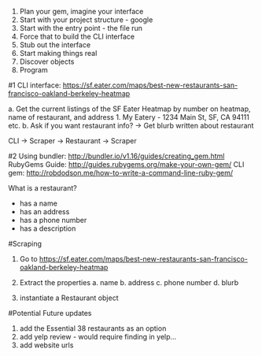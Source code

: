 1. Plan your gem, imagine your interface
2. Start with your project structure - google
3. Start with the entry point - the file run
4. Force that to build the CLI interface
5. Stub out the interface
6. Start making things real
7. Discover objects
8. Program

#1
CLI interface:
https://sf.eater.com/maps/best-new-restaurants-san-francisco-oakland-berkeley-heatmap

a. Get the current listings of the SF Eater Heatmap by number on heatmap, name of restaurant, and address
    1. My Eatery - 1234 Main St, SF, CA 94111
    etc.
b. Ask if you want restaurant info?
    -> Get blurb written about restaurant


 CLI
 ->	Scraper
 	-> Restaurant
 		-> Scraper


#2
Using bundler:
http://bundler.io/v1.16/guides/creating_gem.html
RubyGems Guide:
http://guides.rubygems.org/make-your-own-gem/
CLI gem:
http://robdodson.me/how-to-write-a-command-line-ruby-gem/

What is a restaurant?

- has a name
- has an address
- has a phone number
- has a description


#Scraping

1. Go to https://sf.eater.com/maps/best-new-restaurants-san-francisco-oakland-berkeley-heatmap

2. Extract the properties
	a. name
	b. address
	c. phone number
	d. blurb

3. instantiate a Restaurant object

#Potential Future updates
 1. add the Essential 38 restaurants as an option
 2. add yelp review - would require finding in yelp...
 3. add website urls
